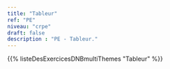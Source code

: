 ```yaml
---
title: "Tableur"
ref: "PE"
niveau: "crpe" 
draft: false
description : "PE - Tableur."
---
```


<!-- <h2 class="ui horizontal divider header">Exercices en ligne à données aléatoires</h2> -->

{{% listeDesExercicesDNBmultiThemes "Tableur" %}}